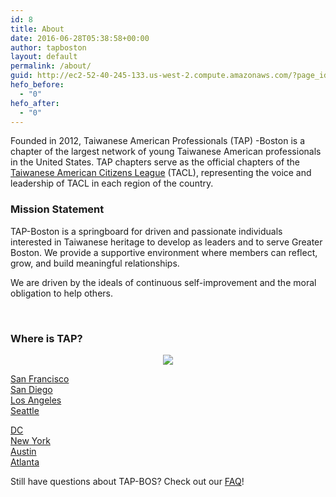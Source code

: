 ```yaml
---
id: 8
title: About
date: 2016-06-28T05:38:58+00:00
author: tapboston
layout: default
permalink: /about/
guid: http://ec2-52-40-245-133.us-west-2.compute.amazonaws.com/?page_id=8
hefo_before:
  - "0"
hefo_after:
  - "0"
---
```

		  
Founded in 2012, Taiwanese American Professionals (TAP) -Boston is a chapter of the largest network of young Taiwanese American professionals in the United States. TAP chapters serve as the official chapters of the [Taiwanese American Citizens League](http://www.tacl.org/) (TACL), representing the voice and leadership of TACL in each region of the country.

### Mission Statement

TAP-Boston is a springboard for driven and passionate individuals interested in Taiwanese heritage to develop as leaders and to serve Greater Boston. We provide a supportive environment where members can reflect, grow, and build meaningful relationships.

We are driven by the ideals of continuous self-improvement and the moral obligation to help others.

&nbsp;

### Where is TAP?

<p style="text-align: center;">
  <img src="http://tacl.org/wp-content/uploads/2016/08/map-990x522.jpg" />
</p>

<p style="text-align: center;">
  <div class="ezcol ezcol-one-quarter">
    <a title="TAP SF" href="http://tap-sf.org" target="_blank">San Francisco</a>
  </div>
  
  <div class="ezcol ezcol-one-quarter">
    <a title="TAP SD" href="http://tap-sd.org" target="_blank">San Diego</a>
  </div>
  
  <div class="ezcol ezcol-one-quarter">
    <a title="TAP LA" href="http://tap-la.org" target="_blank">Los Angeles</a>
  </div>
  
  <div class="ezcol ezcol-one-quarter ezcol-last">
    <a href="http://www.tap-seattle.org/" target="_blank">Seattle</a>
  </div>
  
  <div class="ezcol-divider">
  </div>
</p>

<p style="text-align: center;">
  <div class="ezcol ezcol-one-quarter">
    <a title="TAP DC" href="http://tap-dc.org" target="_blank">DC</a>
  </div>
  
  <div class="ezcol ezcol-one-quarter">
    <a href="http://tap-ny.org/" target="_blank">New York</a>
  </div>
  
  <div class="ezcol ezcol-one-quarter">
    <a href="http://www.tap-atx.org/" target="_blank">Austin</a>
  </div>
  
  <div class="ezcol ezcol-one-quarter ezcol-last">
    <a href="http://www.tap-atl.org/" target="_blank">Atlanta</a>
  </div>
  
  <div class="ezcol-divider">
  </div>
</p>

<p style="text-align: left;">
  Still have questions about TAP-BOS? Check out our <a href="http://www.tap-boston.org/about/faq/">FAQ</a>!
</p>